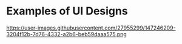 
# Examples of UI Designs

https://user-images.githubusercontent.com/27955299/147246209-3204f12b-7d76-4332-a2b6-beb59daaa575.png

